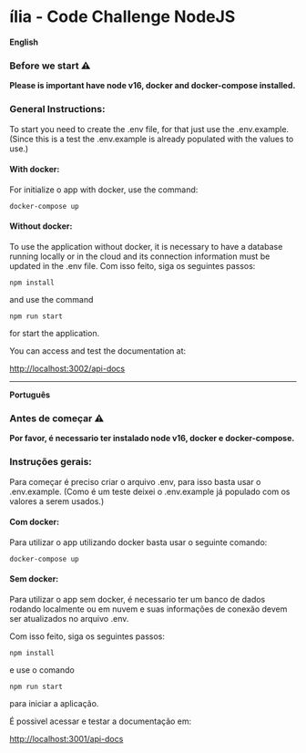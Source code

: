 # ília - Code Challenge NodeJS

**English**

### Before we start ⚠️

**Please is important have node v16, docker and docker-compose installed.**

### General Instructions:

To start you need to create the .env file, for that just use the .env.example. (Since this is a test the .env.example is already populated with the values to use.)

#### With docker:

For initialize o app with docker, use the command:

`docker-compose up`

#### Without docker:

To use the application without docker, it is necessary to have a database running locally or in the cloud and its connection information must be updated in the .env file.
Com isso feito, siga os seguintes passos:

`npm install`

and use the command

`npm run start`

for start the application.

You can access and test the documentation at:

[http://localhost:3002/api-docs](http://localhost:3002/api-docs)

---

**Português**

### Antes de começar ⚠️

**Por favor, é necessario ter instalado node v16, docker e docker-compose.**

### Instruções gerais:

Para começar é preciso criar o arquivo .env, para isso basta usar o .env.example. (Como é um teste deixei o .env.example já populado com os valores a serem usados.)

#### Com docker:

Para utilizar o app utilizando docker basta usar o seguinte comando:

`docker-compose up`

#### Sem docker:

Para utilizar o app sem docker, é necessario ter um banco de dados rodando localmente ou em nuvem e suas informações de conexão devem ser atualizados no arquivo .env.

Com isso feito, siga os seguintes passos:

`npm install`

e use o comando

`npm run start`

para iniciar a aplicação.

É possivel acessar e testar a documentação em:

[http://localhost:3001/api-docs](http://localhost:3001/api-docs)
